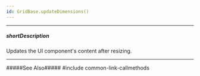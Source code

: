 ```yaml
---
id: GridBase.updateDimensions()
---
```

---
##### shortDescription
Updates the UI component's content after resizing.

---
#####See Also#####
#include common-link-callmethods